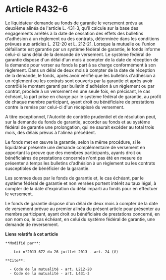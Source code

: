 # Article R432-6

Le liquidateur demande au fonds de garantie le versement prévu au deuxième alinéa de l'article L. 431-3, qu'il calcule sur la
base des engagements arrêtés à la date de cessation des effets des bulletins d'adhésion à un règlement ou des contrats,
déterminée dans les conditions prévues aux articles L. 212-20 et L. 212-21. Lorsque la mutuelle ou l'union défaillante est
garantie par un système fédéral de garantie, le fonds informe celui-ci sans délai de la demande de versement. Le système
fédéral de garantie dispose d'un délai d'un mois à compter de la date de réception de la demande pour verser au fonds la part
à sa charge conformément à son règlement. Dans un délai de deux mois à compter de la date de réception de la demande, le
fonds, après avoir vérifié que les bulletins d'adhésion à un règlement ou les contrats sont couverts par la garantie et après
avoir contrôlé le montant garanti par bulletin d'adhésion à un règlement ou par contrat, procède à un versement en une seule
fois, en précisant, le cas échéant, la part prise en charge par le système fédéral de garantie, au profit de chaque membre
participant, ayant droit ou bénéficiaire de prestations contre la remise par celui-ci d'un récépissé du versement. 

A titre exceptionnel, l'Autorité de contrôle prudentiel et de résolution peut, sur la demande du fonds de garantie, accorder
au fonds et au système fédéral de garantie une prolongation, qui ne saurait excéder au total trois mois, des délais prévus à
l'alinéa précédent. 

Le fonds met en œuvre la garantie, selon la même procédure, si le liquidateur présente une demande complémentaire de
versement en apportant la preuve que des membres participants, ayants droit ou bénéficiaires de prestations concernés n'ont
pas été en mesure de présenter à temps les bulletins d'adhésion à un règlement ou les contrats susceptibles de bénéficier de
la garantie. 

Les sommes dues par le fonds de garantie et, le cas échéant, par le système fédéral de garantie et non versées portent
intérêt au taux légal, à compter de la date d'expiration du délai imparti au fonds pour en effectuer le versement. 

Le fonds de garantie dispose d'un délai de deux mois à compter de la date de versement prévue au premier alinéa du présent
article pour présenter au membre participant, ayant droit ou bénéficiaire de prestations concerné, en son nom ou, le cas
échéant, en celui du système fédéral de garantie, une demande de reversement.

**Liens relatifs à cet article**

	**Modifié par**:

	  - Loi n°2013-672 du 26 juillet 2013 - art. 24 (V)

	**Cite**:

	  - Code de la mutualité - art. L212-20
	  - Code de la mutualité - art. L431-3
